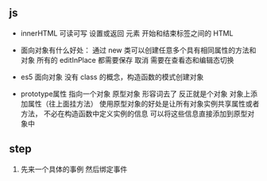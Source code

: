 ## js
- innerHTML 可读可写 设置或返回 元素 开始和结束标签之间的 HTML
  
- 面向对象有什么好处：
  通过 new 类可以创建任意多个具有相同属性的方法和对象
  所有的 editInPlace 都需要保存 取消 需要在查看态和编辑态切换
- es5 面向对象 没有 class 的概念，构造函数的模式创建对象
- prototype属性 指向一个对象 原型对象 形容词去了 反正就是个对象
  对象上添加属性（往上面挂方法）
  使用原型对象的好处是让所有对象实例共享属性或者方法，
  不必在构造函数中定义实例的信息
  可以将这些信息直接添加到原型对象中

## step
1. 先来一个具体的事例
   然后绑定事件